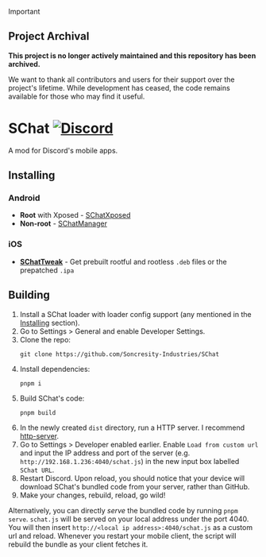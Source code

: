 > [!IMPORTANT]
> ## Project Archival
> 
> **This project is no longer actively maintained and this repository has been archived.**
>
> We want to thank all contributors and users for their support over the project's lifetime. While development has ceased, the code remains available for those who may find it useful.

# SChat [![Discord](https://img.shields.io/discord/1196075698301968455?style=social&logo=discord&label=Soncresity-Industries)](https://discord.gg/uqbQvAHHve)
A mod for Discord's mobile apps.

## Installing

### Android

- **Root** with Xposed - [SChatXposed](https://github.com/Soncresity-Industries/SChat-Xposed/releases/latest)
- **Non-root** - [SChatManager](https://github.com/Soncresity-Industries/SChat-Manager/releases/latest)

### iOS
- [**SChatTweak**](https://github.com/Soncresity-Industries/SChat-Tweak) - Get prebuilt rootful and rootless `.deb` files or the prepatched `.ipa `

## Building
1. Install a SChat loader with loader config support (any mentioned in the [Installing](#installing) section).
1. Go to Settings > General and enable Developer Settings.
1. Clone the repo:
    ```
    git clone https://github.com/Soncresity-Industries/SChat
    ```
1. Install dependencies:
    ```
    pnpm i
    ```
1. Build SChat's code:
    ```
    pnpm build
    ```
1. In the newly created `dist` directory, run a HTTP server. I recommend [http-server](https://www.npmjs.com/package/http-server).
1. Go to Settings > Developer enabled earlier. Enable `Load from custom url` and input the IP address and port of the server (e.g. `http://192.168.1.236:4040/schat.js`) in the new input box labelled `SChat URL`.
1. Restart Discord. Upon reload, you should notice that your device will download SChat's bundled code from your server, rather than GitHub.
1. Make your changes, rebuild, reload, go wild!

Alternatively, you can directly *serve* the bundled code by running `pnpm serve`. `schat.js` will be served on your local address under the port 4040. You will then insert `http://<local ip address>:4040/schat.js` as a custom url and reload. Whenever you restart your mobile client, the script will rebuild the bundle as your client fetches it.
